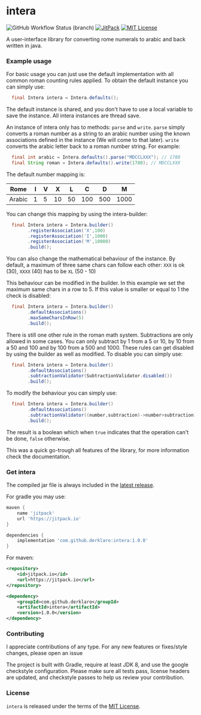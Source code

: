 # intera

![GitHub Workflow Status (branch)](https://img.shields.io/github/workflow/status/derklaro/intera/build/master)
[![JitPack](https://jitpack.io/v/derklaro/intera.svg)](https://jitpack.io/#derklaro/intera)
[![MIT License](https://img.shields.io/badge/license-MIT-blue)](license.txt)

A user-interface library for converting rome numerals to arabic and back written in java.

### Example usage

For basic usage you can just use the default implementation with all common roman counting rules
applied. To obtain the default instance you can simply use:

```java
  final Intera intera = Intera.defaults();
```

The default instance is shared, and you don't have to use a local variable to save the instance. All
intera instances are thread save.

An instance of intera only has to methods: `parse` and `write`. `parse` simply converts a roman
number as a string to an arabic number using the known associations defined in the instance (We will
come to that later). `write` converts the arabic letter back to a roman number string. For example:

```java
  final int arabic = Intera.defaults().parse("MDCCLXXX"); // 1780
  final String roman = Intera.defaults().write(1780); // MDCCLXXX
```

The default number mapping is:

| Rome   | I | V | X  | L  | C   | D   | M    |
|--------|---|---|----|----|-----|-----|------|
| Arabic | 1 | 5 | 10 | 50 | 100 | 500 | 1000 |

You can change this mapping by using the intera-builder:

```java
  final Intera intera = Intera.builder()
        .registerAssociation('X',100)
        .registerAssociation('I',1000)
        .registerAssociation('M',10000)
        .build();
```

You can also change the mathematical behaviour of the instance. By default, a maximum of three same
chars can follow each other:
`XXX` is ok (30), `XXXX` (40) has to be `XL` (50 - 10)

This behaviour can be modified in the builder. In this example we set the maximum same chars in a
row to 5. If this value is smaller or equal to 1 the check is disabled:

```java
  final Intera intera = Intera.builder()
        .defaultAssociations()
        .maxSameCharsInRow(5)
        .build();
```

There is still one other rule in the roman math system. Subtractions are only allowed in some cases.
You can only subtract by 1 from a 5 or 10, by 10 from a 50 and 100 and by 100 from a 500 and 1000.
These rules can get disabled by using the builder as well as modified. To disable you can simply
use:

```java
  final Intera intera = Intera.builder()
        .defaultAssociations()
        .subtractionValidator(SubtractionValidator.disabled())
        .build();
```

To modify the behaviour you can simply use:

```java
  final Intera intera = Intera.builder()
        .defaultAssociations()
        .subtractionValidator((number,subtraction)->number>subtraction)
        .build();
```

The result is a boolean which when `true` indicates that the operation can't be done, `false`
otherwise.

This was a quick go-trough all features of the library, for more information check the
documentation.

### Get intera

The compiled jar file is always included in the [latest release](https://github.com/derklaro/intera/releases/latest).

For gradle you may use:
```groovy
maven {
    name 'jitpack'
    url 'https://jitpack.io'
}

dependencies {
    implementation 'com.github.derklaro:intera:1.0.0'
}
```
For maven:
```xml
<repository>
    <id>jitpack.io</id>
    <url>https://jitpack.io</url>
</repository>

<dependency>
    <groupId>com.github.derklaro</groupId>
    <artifactId>intera</artifactId>
    <version>1.0.0</version>
</dependency>
```

### Contributing

I appreciate contributions of any type. For any new features or fixes/style changes, please open an
issue

The project is built with Gradle, require at least JDK 8, and use the google checkstyle
configuration. Please make sure all tests pass, license headers are updated, and checkstyle passes
to help us review your contribution.

### License

`intera` is released under the terms of the [MIT License](license.txt).
